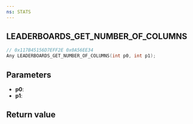 ```yaml
---
ns: STATS
---
```

## LEADERBOARDS_GET_NUMBER_OF_COLUMNS

```c
// 0x117B45156D7EFF2E 0x0A56EE34
Any LEADERBOARDS_GET_NUMBER_OF_COLUMNS(int p0, int p1);
```


## Parameters
* **p0**: 
* **p1**: 

## Return value
